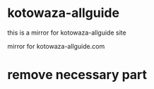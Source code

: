 # kotowaza-allguide
this is a mirror for kotowaza-allguide site

mirror for kotowaza-allguide.com

# remove necessary part
